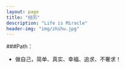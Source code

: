 ```yaml
---
layout: page
title: "经历"
description: "Life is Miracle"
header-img: "img/zhihu.jpg"
---
```



###Path：

- 做自己，简单、真实、幸福、追求、不奢求！

